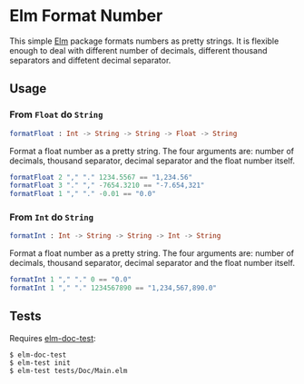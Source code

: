 # Elm Format Number

This simple [Elm](http://elm-lang.com) package formats numbers as pretty strings. It is flexible enough to deal with different number of decimals, different thousand separators and diffetent decimal separator.

## Usage

### From `Float` do `String`

```elm
formatFloat : Int -> String -> String -> Float -> String
```

Format a float number as a pretty string. The four arguments are: number of decimals, thousand separator, decimal separator and the float number itself.

```elm
formatFloat 2 "," "." 1234.5567 == "1,234.56"
formatFloat 3 "." "," -7654.3210 == "-7.654,321"
formatFloat 1 "," "." -0.01 == "0.0"
```

### From `Int` do `String`

```elm
formatInt : Int -> String -> String -> Int -> String
```

Format a float number as a pretty string. The four arguments are: number of decimals, thousand separator, decimal separator and the float number itself.

```elm
formatInt 1 "," "." 0 == "0.0"
formatInt 1 "," "." 1234567890 == "1,234,567,890.0"
```

## Tests

Requires [elm-doc-test](https://www.npmjs.com/package/elm-doc-test):

```console
$ elm-doc-test
$ elm-test init
$ elm-test tests/Doc/Main.elm
```
